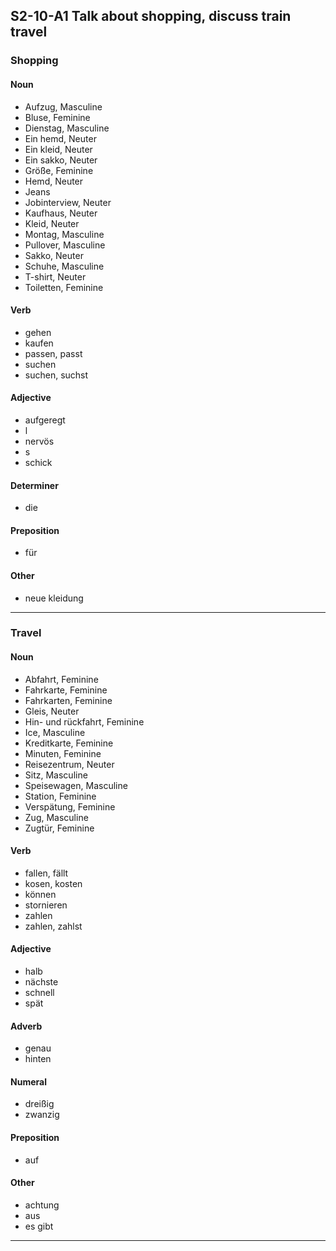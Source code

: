## S2-10-A1 Talk about shopping, discuss train travel
### Shopping
#### Noun
- Aufzug, Masculine
- Bluse, Feminine
- Dienstag, Masculine
- Ein hemd, Neuter
- Ein kleid, Neuter
- Ein sakko, Neuter
- Größe, Feminine
- Hemd, Neuter
- Jeans
- Jobinterview, Neuter
- Kaufhaus, Neuter
- Kleid, Neuter
- Montag, Masculine
- Pullover, Masculine
- Sakko, Neuter
- Schuhe, Masculine
- T-shirt, Neuter
- Toiletten, Feminine
#### Verb
- gehen
- kaufen
- passen, passt
- suchen
- suchen, suchst
#### Adjective
- aufgeregt
- l
- nervös
- s
- schick
#### Determiner
- die
#### Preposition
- für
#### Other
- neue kleidung
---
### Travel
#### Noun
- Abfahrt, Feminine
- Fahrkarte, Feminine
- Fahrkarten, Feminine
- Gleis, Neuter
- Hin- und rückfahrt, Feminine
- Ice, Masculine
- Kreditkarte, Feminine
- Minuten, Feminine
- Reisezentrum, Neuter
- Sitz, Masculine
- Speisewagen, Masculine
- Station, Feminine
- Verspätung, Feminine
- Zug, Masculine
- Zugtür, Feminine
#### Verb
- fallen, fällt
- kosen, kosten
- können
- stornieren
- zahlen
- zahlen, zahlst
#### Adjective
- halb
- nächste
- schnell
- spät
#### Adverb
- genau
- hinten
#### Numeral
- dreißig
- zwanzig
#### Preposition
- auf
#### Other
- achtung
- aus
- es gibt
---
